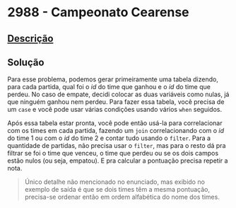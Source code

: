 # 2988 - Campeonato Cearense

## [Descrição](https://www.beecrowd.com.br/judge/pt/problems/view/2988)

## Solução

Para esse problema, podemos gerar primeiramente uma tabela dizendo, para cada partida, qual foi o _id_ do time que ganhou e o _id_ do time que perdeu. No caso de empate, decidi colocar as duas variáveis como nulas, já que ninguém ganhou nem perdeu. Para fazer essa tabela, você precisa de um `case` e você pode usar várias condições usando vários `when` seguidos.

Após essa tabela estar pronta, você pode então usá-la para correlacionar com os times em cada partida, fazendo um `join` correlacionando com o _id_ do time 1 ou com o _id_ do time 2 e contar tudo usando o `filter`. Para a quantidade de partidas, não precisa usar o `filter`, mas para o resto dá pra filtrar se foi o time que venceu, o time que perdeu ou se os dois campos estão nulos (ou seja, empatou). E pra calcular a pontuação precisa repetir a nota.

> Único detalhe não mencionado no enunciado, mas exibido no exemplo de saída é que se dois times têm a mesma pontuação, precisa-se ordenar então em ordem alfabética do nome dos times.